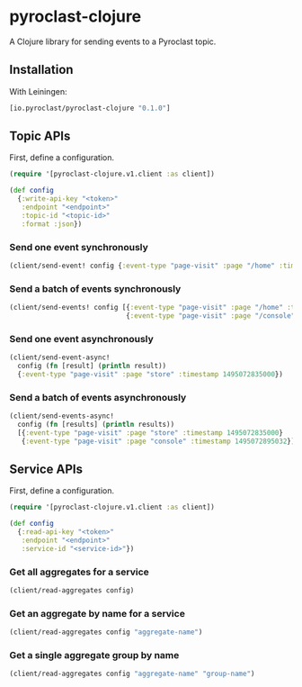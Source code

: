 # pyroclast-clojure

A Clojure library for sending events to a Pyroclast topic.

## Installation

With Leiningen:

```clojure
[io.pyroclast/pyroclast-clojure "0.1.0"]
```

## Topic APIs

First, define a configuration.

```clojure
(require '[pyroclast-clojure.v1.client :as client])

(def config
  {:write-api-key "<token>"
   :endpoint "<endpoint>"
   :topic-id "<topic-id>"
   :format :json})
```

### Send one event synchronously

```clojure
(client/send-event! config {:event-type "page-visit" :page "/home" :timestamp 1495072835000})
```

### Send a batch of events synchronously

```clojure
(client/send-events! config [{:event-type "page-visit" :page "/home" :timestamp 1495072835000}
                             {:event-type "page-visit" :page "/console" :timestamp 1495072895032}])
```

### Send one event asynchronously

```clojure
(client/send-event-async!
  config (fn [result] (println result))
  {:event-type "page-visit" :page "store" :timestamp 1495072835000})
```

### Send a batch of events asynchronously

```clojure
(client/send-events-async!
  config (fn [results] (println results))
  [{:event-type "page-visit" :page "store" :timestamp 1495072835000}
   {:event-type "page-visit" :page "console" :timestamp 1495072895032}])
```

## Service APIs

First, define a configuration.

```clojure
(require '[pyroclast-clojure.v1.client :as client])

(def config
  {:read-api-key "<token>"
   :endpoint "<endpoint>"
   :service-id "<service-id>"})
```

### Get all aggregates for a service

```clojure
(client/read-aggregates config)
```

### Get an aggregate by name for a service

```clojure
(client/read-aggregates config "aggregate-name")
```

### Get a single aggregate group by name

```clojure
(client/read-aggregates config "aggregate-name" "group-name")
```